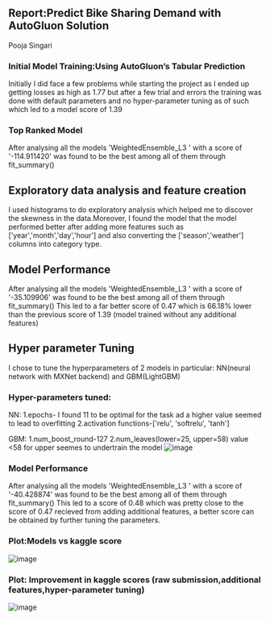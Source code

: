 ## Report:Predict Bike Sharing Demand with AutoGluon Solution

Pooja Singari

### Initial Model Training:Using AutoGluon’s Tabular Prediction
Initially I did face a few problems while starting the project as I ended up getting losses as high as 1.77 but after a few trial and errors
the training was done with default parameters and no hyper-parameter tuning as of such which led to a model score of 1.39

### Top Ranked Model
 After analysing all the models
 'WeightedEnsemble_L3 ' with a score of '-114.911420' was found to be the best among all of them through fit_summary()
 
## Exploratory data analysis and feature creation
 I used histograms to do exploratory analysis which helped me to discover the skewness in the data.Moreover, I found the model that the model performed better
 after adding more features such as ['year','month','day','hour'] and also converting the ['season','weather'] columns into category type.
 ## Model Performance
 After analysing all the models
 'WeightedEnsemble_L3 ' with a score of '-35.109906' was found to be the best among all of them through fit_summary()
 This led to a far better score of 0.47 which is 66.18% lower than the previous score of 1.39 (model trained without any additional features)
 
 ## Hyper parameter Tuning
   I chose to tune the hyperparameters of 2 models in particular: NN(neural network with MXNet backend) and GBM(LightGBM)
  
 ### Hyper-parameters tuned:
 NN: 1.epochs- I found 11 to be optimal for the task ad a higher value seemed to lead to overfitting
     2.activation functions-['relu', 'softrelu', 'tanh']
     
 GBM: 1.num_boost_round-127
      2.num_leaves(lower=25, upper=58) value <58 for upper seemes to undertrain the model
![image](https://user-images.githubusercontent.com/97392797/149315403-f6bfc629-b534-403b-bc57-b5a9f8867c2a.png)

### Model Performance
After analysing all the models
 'WeightedEnsemble_L3 ' with a score of '-40.428874' was found to be the best among all of them through fit_summary()
 This led to a score of 0.48 which was pretty close to the score of 0.47 recieved from adding additional features, a better score can be obtained by further
 tuning the parameters.
 
### Plot:Models vs kaggle score
![image](https://user-images.githubusercontent.com/97392797/149315694-27932caf-998d-4789-be8a-dbec57286335.png)
### Plot: Improvement in kaggle scores (raw submission,additional features,hyper-parameter tuning)
![image](https://user-images.githubusercontent.com/97392797/149315922-4d32015d-a47f-4fa6-b450-cec99abe7316.png)



